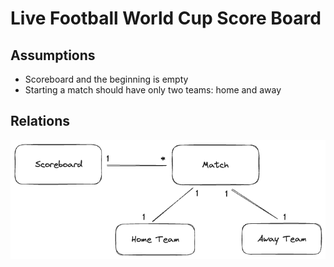 # Live Football World Cup Score Board

## Assumptions

* Scoreboard and the beginning is empty
* Starting a match should have only two teams: home and away

## Relations

![](docs/relations.png)
